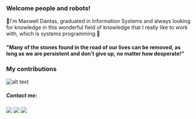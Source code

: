 ### Welcome people and robots!

 ‍🚀I'm Maxwell Dantas, graduated in Information Systems and always looking for knowledge in this wonderful field of knowledge that I really like to work with, which is systems programming.🚀

#### "Many of the stones found in the road of our lives can be removed, as long as we are persistent and don't give up, no matter how desperate!"

### My contributions

![alt text](https://github-readme-stats.vercel.app/api?username=maxwelldantas&show_icons=true&theme=dark&include_all_commits=true&count_private=true)

##### Contact me:

<a href="mailto:maxwelldsouza@hotmail.com" target="_blank"><img src="https://img.shields.io/badge/-Hotmail-%23333?style=for-the-badge&logo=microsoft&logoColor=blue"></a>
<a href="https://www.linkedin.com/in/maxwelldantas" target="_blank"><img src="https://img.shields.io/badge/-LinkedIn-%230077B5?style=for-the-badge&logo=linkedin&logoColor=white"></a>
<a href="https://github.com/maxwelldantas" target="_blank"><img src="https://img.shields.io/github/followers/maxwelldantas?label=follow&style=social"></a>
